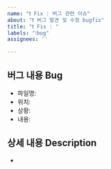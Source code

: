 ```yaml
---
name: "❗️ Fix : 버그 관련 이슈"
about: "❗️ 버그 발견 및 수정 bugfix"
title: "❗️ Fix : "
labels: "❕bug"
assignees: ''

---
```


<!-- 버그 사항에 대해 작성 -->
<!-- 언제, 어떤 상황에서, 어떤 행동을 했을 때, 로그인한 사용자 타입 등 한 번에 알아볼 수 있도록 작성 -->
## 버그 내용 Bug 
- 파일명:
- 위치:
- 상황:
- 내용:

<!-- 참고한 레퍼런스, 자세한 내용이나 에러 메시지, payload & response, 스크린샷, gif 등이 있다면 첨부 -->
## 상세 내용 Description
-

